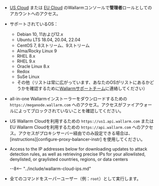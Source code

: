 * [US Cloud](https://us1.my.wallarm.com/) または [EU Cloud](https://my.wallarm.com/) のWallarmコンソールで**管理者**ロールとしてのアカウントへのアクセス。
* サポートされているOS：

    * Debian 10, 11および12.x
    * Ubuntu LTS 18.04, 20.04, 22.04
    * CentOS 7, 8ストリーム、9ストリーム
    * Alma/Rocky Linux 9
    * RHEL 8.x
    * RHEL 9.x
    * Oracle Linux 8.x
    * Redox
    * SuSe Linux
    * その他（リストは常に広がっています、あなたのOSがリストにあるかどうかを確認するために[Wallarmサポートチーム](mailto:support@wallarm.com)に連絡してください）

* all-in-one Wallarmインストーラーをダウンロードするための `https://meganode.wallarm.com` へのアクセス。アクセスがファイアウォールによってブロックされていないことを確認してください。
* US Wallarm Cloudを利用するための `https://us1.api.wallarm.com` または EU Wallarm Cloudを利用するための `https://api.wallarm.com` へのアクセス。アクセスがプロキシサーバー経由でのみ設定できる場合は、[instructions][configure-proxy-balancer-instr] を使用してください。
* Access to the IP addresses below for downloading updates to attack detection rules, as well as retrieving precise IPs for your allowlisted, denylisted, or graylisted countries, regions, or data centers

    --8<-- "../include/wallarm-cloud-ips.md"
* 全てのコマンドをスーパーユーザー（例：`root`）として実行します。